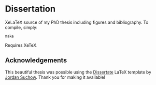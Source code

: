 # Dissertation

XeLaTeX source of my PhD thesis including figures and bibliography. To compile, simply:

	make

Requires XeTeX.

## Acknowledgements

This beautiful thesis was possible using the [Dissertate](https://github.com/suchow/Dissertate) LaTeX template by [Jordan Suchow](http://suchow.io). Thank you for making it available!
